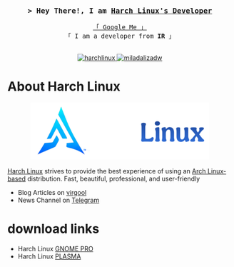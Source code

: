 


<!-- Intro  -->
<h3 align="center">
        <samp>&gt; Hey There!, I am
                <b><a target="_blank" href="https://github.com/miladalizadw">Harch Linux's Developer</a></b>
        </samp>
</h3>


<p align="center"> 
  <samp>
    <a href="https://www.google.com/search?q=Hydra-linux+github">「 Google Me 」</a>
    <br>
    「 I am a developer from <b>IR</b> 」
    <br>
    <br>
  </samp>
</p>

<p align="center">

 <a href="https://t.me/harchlinx" target="_blank">
  <img src="https://img.shields.io/badge/Telegram-2CA5E0?style=for-the-badge&logo=telegram&logoColor=white" alt="harchlinux" />
 </a>
 <a href="https://instagram.com/miladalizadw" target="_blank">
  <img src="https://img.shields.io/badge/Instagram-fe4164?style=for-the-badge&logo=instagram&logoColor=white" alt="miladalizadw" />
 </a> 
</p>

<!-- About Section -->
 # About Harch Linux
 

<p style="text-align:center">
    <img src="/assets/harch-linux.png" alt="harch linux Logo" width="400" height="128"/>
</p>

[Harch Linux](ttps://github.com/harchlinux) strives to provide the best experience of using an [Arch Linux-based](https://archlinux.org)  distribution. Fast, beautiful, professional, and user-friendly

* Blog Articles on [virgool](https://virgool.io/harchlinux)
* News Channel on [Telegram](https://t.me/harchlinux)

# download links
* Harch Linux [GNOME PRO](https://github.com/harchlinux/harch-gnome-pro/tags)
* Harch Linux [PLASMA](https://github.com/harchlinux/harch-plasma)
